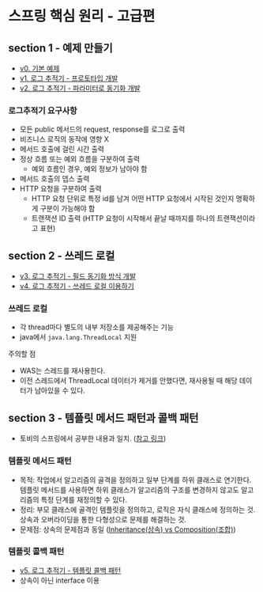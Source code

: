 # 스프링 핵심 원리 - 고급편

## section 1 - 예제 만들기

- [v0. 기본 예제](./src/main/java/hello/advanced/v0)
- [v1. 로그 추적기 - 프로토타입 개발](./src/main/java/hello/advanced/v1)
- [v2. 로그 추적기 - 파라미터로 동기화 개발](./src/main/java/hello/advanced/v2)

### 로그추적기 요구사항

- 모든 public 메서드의 request, response를 로그로 출력
- 비즈니스 로직의 동작에 영향 X
- 메서드 호출에 걸린 시간 출력
- 정상 흐름 또는 예외 흐름을 구분하여 출력
    - 예외 흐름인 경우, 예외 정보가 남아야 함
- 메서드 호출의 뎁스 출력
- HTTP 요청을 구분하여 출력
    - HTTP 요청 단위로 특정 id를 남겨 어떤 HTTP 요청에서 시작된 것인지 명확하게 구분이 가능해야 함
    - 트랜잭션 ID 출력 (HTTP 요청이 시작해서 끝날 때까지를 하나의 트랜잭션이라고 표현)

## section 2 - 쓰레드 로컬

- [v3. 로그 추적기 - 필드 동기화 방식 개발](./src/main/java/hello/advanced/v3)
- [v4. 로그 추적기 - 쓰레드 로컬 이용하기](./src/main/java/hello/advanced/v4)

### 쓰레드 로컬

- 각 thread마다 별도의 내부 저장소를 제공해주는 기능
- java에서 `java.lang.ThreadLocal` 지원

주의할 점

- WAS는 스레드를 재사용한다.
- 이전 스레드에서 ThreadLocal 데이터가 제거를 안했다면, 재사용될 때 해당 데이터가 남아있을 수 있다.

## section 3 - 템플릿 메서드 패턴과 콜백 패턴

- 토비의 스프링에서 공부한 내용과 일치. ([참고 링크](https://github.com/yeon-06/toby-spring/pull/5))

### 템플릿 메서드 패턴

- 목적: 작업에서 알고리즘의 골격을 정의하고 일부 단계를 하위 클래스로 연기한다. 템플릿 메서드를 사용하면 하위 클래스가 알고리즘의 구조를 변경하지 않고도 알고리즘의 특정 단계를 재정의할 수 있다.
- 정리: 부모 클래스에 골격인 템플릿을 정의하고, 로직은 자식 클래스에 정의하는 것. 상속과 오버라이딩을 통한 다형성으로 문제를 해결하는 것.
- 문제점: 상속의 문제점과 동일 ([Inheritance(상속) vs Composition(조합)](https://yeonyeon.tistory.com/206))

### 템플릿 콜백 패턴

- [v5. 로그 추적기 - 템플릿 콜백 패턴](./src/main/java/hello/advanced/v5)
- 상속이 아닌 interface 이용
